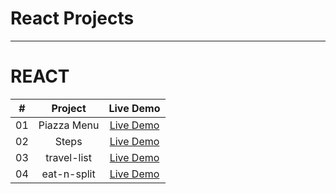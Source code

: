 # React Projects
________

<h1>REACT</h1>

|  #  |            Project             | Live Demo |
| :-: | :----------------------------:  | :-------: |
| 01  |            Piazza Menu          | [Live Demo](https://64d8d0a99435f80dd70b57c8--friendly-centaur-147c85.netlify.app/)  |
| 02  |            Steps                 | [Live Demo](https://64d91632faf31938dd5eed30--helpful-twilight-a21cdc.netlify.app/)  |
| 03  |            travel-list                | [Live Demo](https://64dceb6f8f9ae500654e0edd--jazzy-starlight-f41e3b.netlify.app/)  |
| 04  |            eat-n-split                | [Live Demo](https://64e35529ea55600c2846ba79--jovial-chaja-482bf2.netlify.app/)  |

